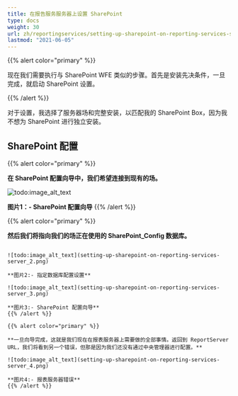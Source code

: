```yaml
---
title: 在报告服务服务器上设置 SharePoint
type: docs
weight: 30
url: zh/reportingservices/setting-up-sharepoint-on-reporting-services-server/
lastmod: "2021-06-05"
---
```


{{% alert color="primary" %}}

现在我们需要执行与 SharePoint WFE 类似的步骤。首先是安装先决条件，一旦完成，就启动 SharePoint 设置。

{{% /alert %}}

对于设置，我选择了服务器场和完整安装，以匹配我的 SharePoint Box，因为我不想为 SharePoint 进行独立安装。

## SharePoint 配置

{{% alert color="primary" %}}

**在 SharePoint 配置向导中，我们希望连接到现有的场。**

![todo:image_alt_text](setting-up-sharepoint-on-reporting-services-server_1.png)

**图片1：- SharePoint 配置向导**
{{% /alert %}}

{{% alert color="primary" %}}

**然后我们将指向我们的场正在使用的 SharePoint_Config 数据库。**
```  如果您不知道它在哪里，可以通过中央管理中的系统设置 -> 管理此农场中的服务器来查找。**

![todo:image_alt_text](setting-up-sharepoint-on-reporting-services-server_2.png)

**图片2:- 指定数据库配置设置**

![todo:image_alt_text](setting-up-sharepoint-on-reporting-services-server_3.png)

**图片3:- SharePoint 配置向导**
{{% /alert %}}

{{% alert color="primary" %}}

**一旦向导完成，这就是我们现在在报表服务器上需要做的全部事情。返回到 ReportServer URL，我们将看到另一个错误，但那是因为我们还没有通过中央管理器进行配置。**

![todo:image_alt_text](setting-up-sharepoint-on-reporting-services-server_4.png)

**图片4:- 报表服务器错误**
{{% /alert %}}